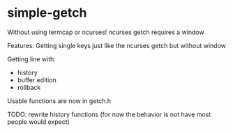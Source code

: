 # simple-getch
Without using termcap or ncurses!
ncurses getch requires a window

Features:
Getting single keys just like the ncurses getch but without window

Getting line with:
- history
- buffer edition
- rollback

Usable functions are now in getch.h

TODO:
rewrite history functions (for now the behavior is not have most people would expect)
